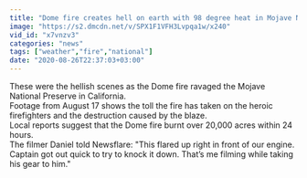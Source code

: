 ```yaml
---
title: "Dome fire creates hell on earth with 98 degree heat in Mojave National Preserve, California"
image: "https://s2.dmcdn.net/v/SPX1F1VFH3Lvpqa1w/x240"
vid_id: "x7vnzv3"
categories: "news"
tags: ["weather","fire","national"]
date: "2020-08-26T22:37:03+03:00"
---
```

These were the hellish scenes as the Dome fire ravaged the Mojave National Preserve in California.  <br>Footage from August 17 shows the toll the fire has taken on the heroic firefighters and the destruction caused by the blaze.  <br>Local reports suggest that the Dome fire burnt over 20,000 acres within 24 hours.  <br>The filmer Daniel told Newsflare: &quot;This flared up right in front of our engine. Captain got out quick to try to knock it down. That’s me filming while taking his gear to him.&quot;
